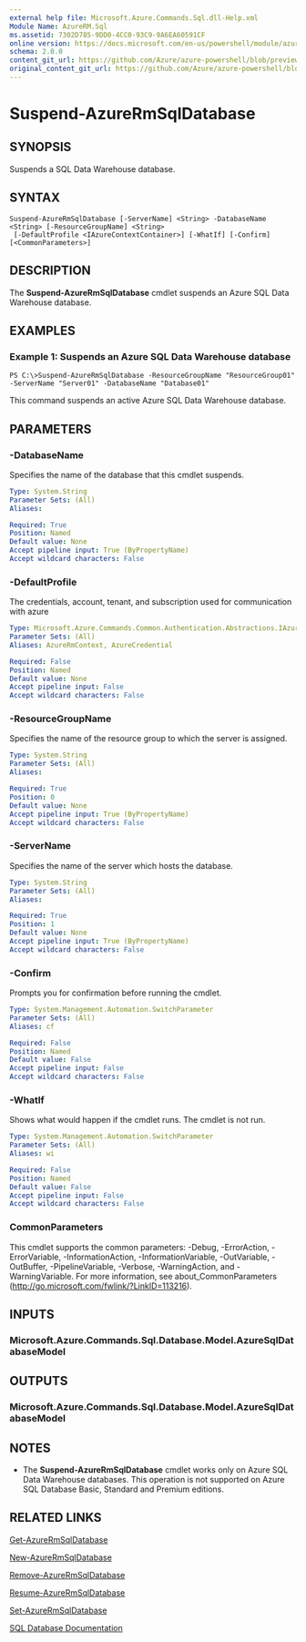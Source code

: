 ```yaml
---
external help file: Microsoft.Azure.Commands.Sql.dll-Help.xml
Module Name: AzureRM.Sql
ms.assetid: 7302D785-9DD0-4CC0-93C9-9A6EA60591CF
online version: https://docs.microsoft.com/en-us/powershell/module/azurerm.sql/suspend-azurermsqldatabase
schema: 2.0.0
content_git_url: https://github.com/Azure/azure-powershell/blob/preview/src/ResourceManager/Sql/Commands.Sql/help/Suspend-AzureRmSqlDatabase.md
original_content_git_url: https://github.com/Azure/azure-powershell/blob/preview/src/ResourceManager/Sql/Commands.Sql/help/Suspend-AzureRmSqlDatabase.md
---
```


# Suspend-AzureRmSqlDatabase

## SYNOPSIS
Suspends a SQL Data Warehouse database.

## SYNTAX

```
Suspend-AzureRmSqlDatabase [-ServerName] <String> -DatabaseName <String> [-ResourceGroupName] <String>
 [-DefaultProfile <IAzureContextContainer>] [-WhatIf] [-Confirm] [<CommonParameters>]
```

## DESCRIPTION
The **Suspend-AzureRmSqlDatabase** cmdlet suspends an Azure SQL Data Warehouse database.

## EXAMPLES

### Example 1: Suspends an Azure SQL Data Warehouse database
```
PS C:\>Suspend-AzureRmSqlDatabase -ResourceGroupName "ResourceGroup01" -ServerName "Server01" -DatabaseName "Database01"
```

This command suspends an active Azure SQL Data Warehouse database.

## PARAMETERS

### -DatabaseName
Specifies the name of the database that this cmdlet suspends.

```yaml
Type: System.String
Parameter Sets: (All)
Aliases:

Required: True
Position: Named
Default value: None
Accept pipeline input: True (ByPropertyName)
Accept wildcard characters: False
```

### -DefaultProfile
The credentials, account, tenant, and subscription used for communication with azure

```yaml
Type: Microsoft.Azure.Commands.Common.Authentication.Abstractions.IAzureContextContainer
Parameter Sets: (All)
Aliases: AzureRmContext, AzureCredential

Required: False
Position: Named
Default value: None
Accept pipeline input: False
Accept wildcard characters: False
```

### -ResourceGroupName
Specifies the name of the resource group to which the server is assigned.

```yaml
Type: System.String
Parameter Sets: (All)
Aliases:

Required: True
Position: 0
Default value: None
Accept pipeline input: True (ByPropertyName)
Accept wildcard characters: False
```

### -ServerName
Specifies the name of the server which hosts the database.

```yaml
Type: System.String
Parameter Sets: (All)
Aliases:

Required: True
Position: 1
Default value: None
Accept pipeline input: True (ByPropertyName)
Accept wildcard characters: False
```

### -Confirm
Prompts you for confirmation before running the cmdlet.

```yaml
Type: System.Management.Automation.SwitchParameter
Parameter Sets: (All)
Aliases: cf

Required: False
Position: Named
Default value: False
Accept pipeline input: False
Accept wildcard characters: False
```

### -WhatIf
Shows what would happen if the cmdlet runs.
The cmdlet is not run.

```yaml
Type: System.Management.Automation.SwitchParameter
Parameter Sets: (All)
Aliases: wi

Required: False
Position: Named
Default value: False
Accept pipeline input: False
Accept wildcard characters: False
```

### CommonParameters
This cmdlet supports the common parameters: -Debug, -ErrorAction, -ErrorVariable, -InformationAction, -InformationVariable, -OutVariable, -OutBuffer, -PipelineVariable, -Verbose, -WarningAction, and -WarningVariable. For more information, see about_CommonParameters (http://go.microsoft.com/fwlink/?LinkID=113216).

## INPUTS

### Microsoft.Azure.Commands.Sql.Database.Model.AzureSqlDatabaseModel

## OUTPUTS

### Microsoft.Azure.Commands.Sql.Database.Model.AzureSqlDatabaseModel

## NOTES
* The **Suspend-AzureRmSqlDatabase** cmdlet works only on Azure SQL Data Warehouse databases. This operation is not supported on Azure SQL Database Basic, Standard and Premium editions.

## RELATED LINKS

[Get-AzureRmSqlDatabase](./Get-AzureRmSqlDatabase.md)

[New-AzureRmSqlDatabase](./New-AzureRmSqlDatabase.md)

[Remove-AzureRmSqlDatabase](./Remove-AzureRmSqlDatabase.md)

[Resume-AzureRmSqlDatabase](./Resume-AzureRmSqlDatabase.md)

[Set-AzureRmSqlDatabase](./Set-AzureRmSqlDatabase.md)

[SQL Database Documentation](https://docs.microsoft.com/azure/sql-database/)


